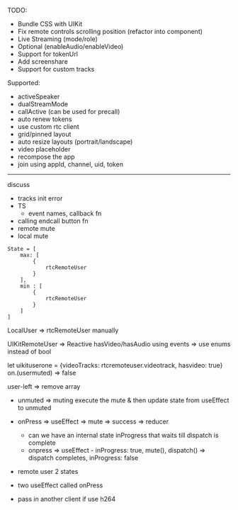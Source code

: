TODO:
- Bundle CSS with UIKit
- Fix remote controls scrolling position (refactor into component)
- Live Streaming (mode/role)
- Optional (enableAudio/enableVideo)
- Support for tokenUrl
- Add screenshare
- Support for custom tracks

Supported:
- activeSpeaker
- dualStreamMode
- callActive (can be used for precall)
- auto renew tokens
- use custom rtc client
- grid/pinned layout
- auto resize layouts (portrait/landscape)
- video placeholder
- recompose the app
- join using appId, channel, uid, token
_____________________________

discuss
- tracks init error
- TS
    -   event names, callback fn
- calling endcall button fn
- remote mute
- local mute




```
State = [
    max: [
        {
            rtcRemoteUser
        }
    ],
    min : [
        {
            rtcRemoteUser
        }
    ]
]
```

LocalUser => rtcRemoteUser manually

UIKitRemoteUser => Reactive hasVideo/hasAudio using events => use enums instead of bool

let uikituserone = {videoTracks: rtcremoteuser.videotrack, hasvideo: true}
on.(usermuted) => false

user-left => remove array


- unmuted => muting execute the mute & then update state from useEffect to unmuted
- onPress => useEffect => mute => success => reducer
    - can we have an internal state inProgress that waits till dispatch is complete
    - onpress => useEffect - inProgress: true, mute(), dispatch() => dispatch completes, inProgress: false
- remote user 2 states
- two useEffect called onPress


- pass in another client if use h264